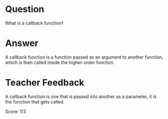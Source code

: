 # Question

What is a callback function?

# Answer

<!-- A call backs allow us to reuse code.
First class citizens. -->

A callback function is a function passed as an argument to another function, which is then called inside the higher-order function.

# Teacher Feedback

A callback function is one that is passed into another as a parameter, it is the function that gets called.

Score: 1/3
